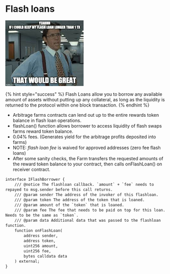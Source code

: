 # Flash loans

![](../../.gitbook/assets/flashloan.jpg)

{% hint style="success" %}
Flash Loans allow you to borrow any available amount of assets without putting up any collateral, as long as the liquidity is returned to the protocol within one block transaction.
{% endhint %}

* Arbitrage farms contracts can lend out up to the entire rewards token balance in flash loan operations.
* flashLoan() function allows borrower to access liquidity of flash swaps farms reward token balance.
* 0.04% fees. (Generates yield for the arbitrage profits deposited into farms)
* NOTE: _flash loan fee_ is waived for approved addresses (zero fee flash loans)
* After some sanity checks, the Farm transfers the requested amounts of the reward token balance to your contract, then calls onFlashLoan() on receiver contract.

```
interface IFlashBorrower {
    /// @notice The flashloan callback. `amount` + `fee` needs to repayed to msg.sender before this call returns.
    /// @param sender The address of the invoker of this flashloan.
    /// @param token The address of the token that is loaned.
    /// @param amount of the `token` that is loaned.
    /// @param fee The fee that needs to be paid on top for this loan. Needs to be the same as `token`.
    /// @param data Additional data that was passed to the flashloan function.
    function onFlashLoan(
        address sender,
        address token,
        uint256 amount,
        uint256 fee,
        bytes calldata data
    ) external;
}
```
